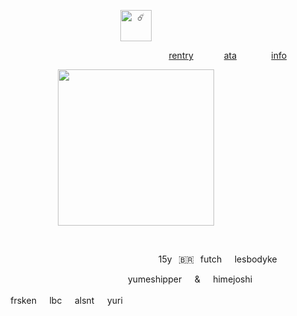 <p align="center">
  <img width="50" src="https://komarev.com/ghpvc/?username=retrobive&label=☄️" alt="☄️">
</p>

⠀⠀⠀⠀⠀⠀⠀⠀ ⠀⠀⠀ ⠀⠀⠀ ⠀⠀⠀ ⠀⠀⠀ ⠀⠀⠀ ⠀⠀⠀  ⠀[rentry](https://rentry.co/2ndyear)⠀⠀ ⠀⠀ [ata](https://retrobive.atabook.org/)⠀⠀⠀⠀⠀ [info](https://rentry.co/retrosstuff)
<p align="center">
  <img width="250" height="250"
    src="https://github.com/user-attachments/assets/b8fd5cd9-706a-49ff-bb66-6448cc58a1af">
</p>
⠀⠀⠀ ⠀⠀⠀ 

⠀⠀⠀ ⠀⠀⠀⠀⠀⠀ ⠀⠀⠀ ⠀⠀⠀ ⠀⠀⠀ ⠀⠀⠀ ⠀ ⠀⠀⠀ 15y⠀🇧🇷⠀futch⠀⠀lesbodyke

⠀⠀ ⠀⠀⠀⠀⠀⠀ ⠀⠀⠀ ⠀⠀⠀ ⠀⠀⠀ ⠀ ⠀⠀⠀yumeshipper⠀⠀&⠀⠀himejoshi
⠀⠀⠀ ⠀⠀⠀ ⠀⠀⠀ ⠀⠀⠀ ⠀⠀⠀⠀ ⠀⠀⠀ ⠀⠀⠀ ⠀⠀⠀ ⠀⠀⠀ ⠀⠀⠀⠀⠀⠀ ⠀⠀⠀ ⠀⠀⠀ ⠀⠀⠀ ⠀ ⠀⠀⠀⠀⠀frsken⠀⠀lbc⠀⠀alsnt⠀⠀yuri
⠀⠀⠀ ⠀⠀⠀ ⠀⠀⠀ 
